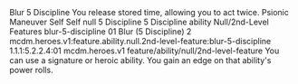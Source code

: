 <ability>
  <name>Blur</name>
  <cost>5 Discipline</cost>
  <flavor>You release stored time, allowing you to act twice.</flavor>
  <keywords>
    <keyword>Psionic</keyword>
  </keywords>
  <type>Maneuver</type>
  <distance>Self</distance>
  <target>Self</target>
  <metadata>
    <class>null</class>
    <cost>5 Discipline</cost>
    <cost_amount>5</cost_amount>
    <cost_resource>Discipline</cost_resource>
    <feature_type>ability</feature_type>
    <file_dpath>Null/2nd-Level Features</file_dpath>
    <item_id>blur-5-discipline</item_id>
    <item_index>01</item_index>
    <item_name>Blur (5 Discipline)</item_name>
    <level>2</level>
    <scc>mcdm.heroes.v1:feature.ability.null.2nd-level-feature:blur-5-discipline</scc>
    <scdc>1.1.1:5.2.2.4:01</scdc>
    <source>mcdm.heroes.v1</source>
    <type>feature/ability/null/2nd-level-feature</type>
  </metadata>
  <effects>
    <effect type="mundane">You can use a signature or heroic ability. You gain an edge on that ability&apos;s power rolls.</effect>
  </effects>
</ability>
